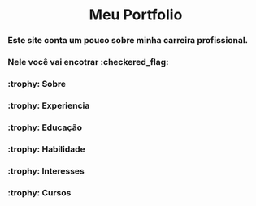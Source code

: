 <h1 align="center"> Meu Portfolio</h1>
<h3>Este site conta um pouco sobre minha carreira profissional.</h3>

<h3>Nele você vai encotrar :checkered_flag:</h3>
<h3>:trophy: Sobre<h3/>
<h3>:trophy: Experiencia</h3>
<h3>:trophy: Educação</h3>
<h3>:trophy: Habilidade</h3>
<h3>:trophy: Interesses</h3>
<h3>:trophy: Cursos</h3>
